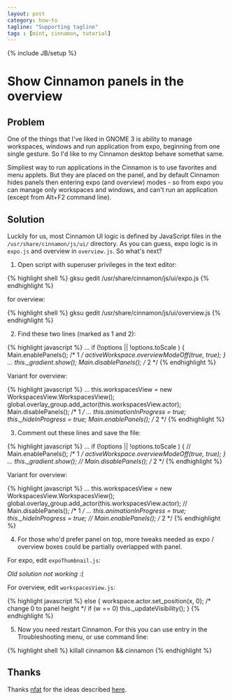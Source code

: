 ```yaml
---
layout: post
category: how-to 
tagline: "Supporting tagline"
tags : [mint, cinnamon, tutorial]
---
```

{% include JB/setup %}

# Show Cinnamon panels in the overview

## Problem

One of the things that I've liked in GNOME 3 is ability to manage workspaces, windows and run application from expo, beginning from one single gesture. So I'd like to my Cinnamon desktop behave somethat same.

Simpliest way to run applications in the Cinnamon is to use favorites and menu applets. But they are placed on the panel, and by default Cinnamon hides panels then entering expo (and overview) modes - so from expo you can manage only workspaces and windows, and can't run an application (except from Alt+F2 command line).

## Solution

Luckily for us, most Cinnamon UI logic is defined by JavaScript files in the `/usr/share/cinnamon/js/ui/` directory. As you can guess, expo logic is in `expo.js` and overview in `overview.js`. So what's next?

1. Open script with superuser privileges in the text editor:

  {% highlight shell %}
  gksu gedit /usr/share/cinnamon/js/ui/expo.js
  {% endhighlight %}
  
  for overview:
  
  {% highlight shell %}
  gksu gedit /usr/share/cinnamon/js/ui/overview.js
  {% endhighlight %}

2. Find these two lines (marked as 1 and 2):

  {% highlight javascript %}
  ...
  if (!options || !options.toScale ) {
    Main.enablePanels(); /* 1 */
    activeWorkspace.overviewModeOff(true, true);
  }
  ...
  this._gradient.show();
  Main.disablePanels(); /* 2 */
  {% endhighlight %}
  
  Variant for overview:
  
  {% highlight javascript %}
  ...
  this.workspacesView = new WorkspacesView.WorkspacesView();
  global.overlay_group.add_actor(this.workspacesView.actor);
  Main.disablePanels(); /* 1 */
  ...
  this.animationInProgress = true;
  this._hideInProgress = true;
  Main.enablePanels(); /* 2 */
  {% endhighlight %}

3. Comment out these lines and save the file:
  
  {% highlight javascript %}
  ...
  if (!options || !options.toScale ) {
    // Main.enablePanels(); /* 1 */
    activeWorkspace.overviewModeOff(true, true);
  }
  ...
  this._gradient.show();
  // Main.disablePanels(); /* 2 */
  {% endhighlight %}
  
  Variant for overview:
  
  {% highlight javascript %}
  ...
  this.workspacesView = new WorkspacesView.WorkspacesView();
  global.overlay_group.add_actor(this.workspacesView.actor);
  // Main.disablePanels(); /* 1 */
  ...
  this.animationInProgress = true;
  this._hideInProgress = true;
  // Main.enablePanels(); /* 2 */
  {% endhighlight %}

4. For those who'd prefer panel on top, more tweaks needed as expo / overview boxes could be partially overlapped with panel. 
  
  For expo, edit `expoThumbnail.js`:

  *Old solution not working* :(  
  
  For overview, edit `workspacesView.js`:

  {% highlight javascript %}
  else {
    workspace.actor.set_position(x, 0); /* change 0 to panel height */
    if (w == 0)
    this._updateVisibility();
  }
  {% endhighlight %}

5. Now you need restart Cinnamon. For this you can use entry in the Troubleshooting menu, or use command line:

  {% highlight shell %}
  killall cinnamon && cinnamon
  {% endhighlight %}
  
## Thanks

Thanks [nfat](https://github.com/nfat) for the ideas described [here](https://github.com/linuxmint/Cinnamon/issues/3001).
